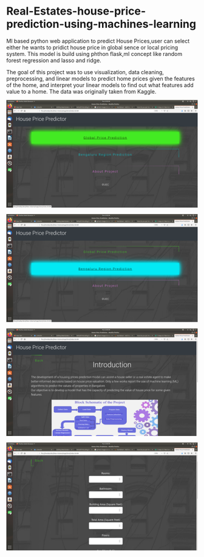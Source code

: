 # Real-Estates-house-price-prediction-using-machines-learning

Ml based python web application to predict House Prices,user can select either he wants to pridict house price in global sence or local pricing system.
This model is build using phthon flask,ml concept like random forest regression and lasso and ridge.

The goal of this project was to use visualization, data cleaning, preprocessing, and linear models to predict home prices given the features of the home, and interpret your linear models to find out what features add value to a home. The data was originally taken from Kaggle.


![alt tag](https://github.com/RahulXTmCoding/images/blob/master/Screenshot%20from%202020-06-30%2023-02-42.png)


![alt tag](https://github.com/RahulXTmCoding/images/blob/master/Screenshot%20from%202020-06-30%2023-02-45.png)



![alt tag](https://github.com/RahulXTmCoding/images/blob/master/Screenshot%20from%202020-06-30%2023-02-49.png)



![alt tag](https://github.com/RahulXTmCoding/images/blob/master/Screenshot%20from%202020-06-30%2023-03-00.png)

